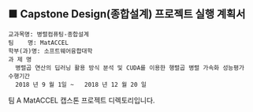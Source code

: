 ## ■ Capstone Design(종합설계) 프로젝트 실행 계획서

```
교과목명: 병렬컴퓨팅-종합설계
팀    명: MatACCEL
학부(과)명: 소프트웨어융합대학
과 제 명
  병렬곱 연산의 딥러닝 활용 방식 분석 및 CUDA를 이용한 행렬곱 병렬 가속화 성능평가
수행기간
  2018 년 9 월 1일 ~   2018 년 12 월 20 일 
```

팀 A MatACCEL 캡스톤 프로젝트 디렉토리입니다.
